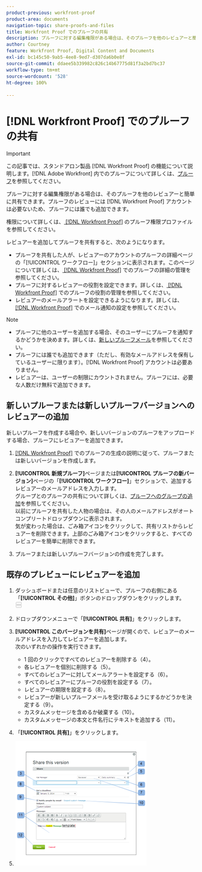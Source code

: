 ```yaml
---
product-previous: workfront-proof
product-area: documents
navigation-topic: share-proofs-and-files
title: Workfront Proof でのプルーフの共有
description: プルーフに対する編集権限がある場合は、そのプルーフを他のレビュアーと簡単に共有できます。プルーフのレビューには  [!DNL Workfront Proof]  アカウントは必要ないため、プルーフには誰でも追加できます。
author: Courtney
feature: Workfront Proof, Digital Content and Documents
exl-id: bc145c50-9ab5-4ee8-9ed7-d307da6b0e8f
source-git-commit: ddaee5b339982c826c14b67775d81f3a2bd7bc37
workflow-type: tm+mt
source-wordcount: '528'
ht-degree: 100%

---
```


# [!DNL Workfront Proof] でのプルーフの共有

>[!IMPORTANT]
>
>この記事では、スタンドアロン製品 [!DNL Workfront Proof] の機能について説明します。[!DNL Adobe Workfront] 内でのプルーフについて詳しくは、[プルーフ](../../../review-and-approve-work/proofing/proofing.md)を参照してください。

プルーフに対する編集権限がある場合は、そのプルーフを他のレビュアーと簡単に共有できます。プルーフのレビューには [!DNL Workfront Proof] アカウントは必要ないため、プルーフには誰でも追加できます。

権限について詳しくは、[ [!DNL Workfront Proof]](../../../workfront-proof/wp-acct-admin/account-settings/proof-perm-profiles-in-wp.md) のプルーフ権限プロファイルを参照してください。

レビュアーを追加してプルーフを共有すると、次のようになります。

* プルーフを共有した人が、レビュアーのアカウントのプルーフの詳細ページの「[!UICONTROL ワークフロー]」セクションに表示されます。このページについて詳しくは、[ [!DNL Workfront Proof]](../../../workfront-proof/wp-work-proofsfiles/manage-your-work/manage-proof-details.md) でのプルーフの詳細の管理を参照してください。
* プルーフに対するレビュアーの役割を設定できます。詳しくは、[ [!DNL Workfront Proof]](../../../workfront-proof/wp-work-proofsfiles/share-proofs-and-files/manage-proof-roles.md) でのプルーフの役割の管理を参照してください。
* レビュアーのメールアラートを設定できるようになります。詳しくは、[ [!DNL Workfront Proof]](../../../workfront-proof/wp-emailsntfctns/email-alerts/config-email-notification-settings-wp.md) でのメール通知の設定を参照してください。

>[!NOTE]
>
>* プルーフに他のユーザーを追加する場合、そのユーザーにプルーフを通知するかどうかを決めます。詳しくは、[新しいプルーフメール](../../../workfront-proof/wp-emailsntfctns/proof-notifications-and-reminders/new-proof-email.md)を参照してください。
>* プルーフには誰でも追加できます（ただし、有効なメールアドレスを保有しているユーザーに限ります）。[!DNL Workfront Proof] アカウントは必要ありません。
>* レビュアーは、ユーザーの制限にカウントされません。プルーフには、必要な人数だけ無料で追加できます。
>



## 新しいプルーフまたは新しいプルーフバージョンへのレビュアーの追加

新しいプルーフを作成する場合や、新しいバージョンのプルーフをアップロードする場合、プルーフにレビュアーを追加できます。

1. [ [!DNL Workfront Proof]](../../../workfront-proof/wp-work-proofsfiles/create-proofs-and-files/generate-proofs.md) でのプルーフの生成の説明に従って、プルーフまたは新しいバージョンを作成します。
1. **[!UICONTROL 新規プルーフ]**&#x200B;ページまたは&#x200B;**[!UICONTROL プルーフの新バージョン]**&#x200B;ページの「**[!UICONTROL ワークフロー]**」セクションで、追加するレビュアーのメールアドレスを入力します。\
   グループとのプルーフの共有について詳しくは、[プルーフへのグループの追加](../../../workfront-proof/wp-mnguserscontacts/groups/add-groups.md)を参照してください。\
   以前にプルーフを共有した人物の場合は、その人のメールアドレスがオートコンプリートドロップダウンに表示されます。\
   気が変わった場合は、ごみ箱アイコンをクリックして、共有リストからレビュアーを削除できます。上部のごみ箱アイコンをクリックすると、すべてのレビュアーを簡単に削除できます。

1. プルーフまたは新しいプルーフバージョンの作成を完了します。

## 既存のプレビューにレビュアーを追加

1. ダッシュボードまたは任意のリストビューで、プルーフの右側にある「**[!UICONTROL その他]**」ボタンのドロップダウンをクリックします。\
   ![その他のメニュー](assets/more-button-small.png)

1. ドロップダウンメニューで「**[!UICONTROL 共有]**」をクリックします。
1. **[!UICONTROL このバージョンを共有]**&#x200B;ページが開くので、レビュアーのメールアドレスを入力してレビュアーを追加します。\
   次のいずれかの操作を実行できます。

   * 1 回のクリックですべてのレビュアーを削除する（4）。
   * 各レビュアーを個別に削除する（5）。
   * すべてのレビュアーに対してメールアラートを設定する（6）。
   * すべてのレビュアーにプルーフの役割を設定する（7）。
   * レビュアーの期限を設定する（8）。
   * レビュアーが新しいプルーフメールを受け取るようにするかどうかを決定する（9）。
   * カスタムメッセージを含めるか破棄する（10）。
   * カスタムメッセージの本文と件名行にテキストを追加する（11）。

1. 「**[!UICONTROL 共有]**」をクリックします。
1. ![Share_this_version_page.png](assets/share-this-version-page-350x330.png)

